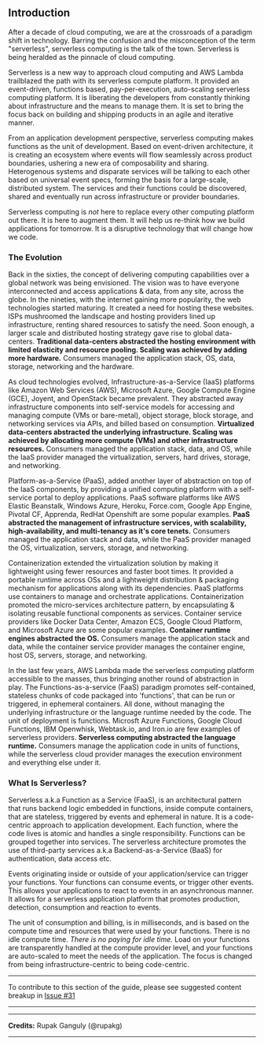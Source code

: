 <!--
title: Introduction
menuText: Introduction
menuOrder: 5
description: Introduction section of the guide
layout: Doc
-->

## Introduction

After a decade of cloud computing, we are at the crossroads of a paradigm shift in technology. Barring the confusion and the misconception of the term "serverless", serverless computing is the talk of the town. Serverless is being heralded as the pinnacle of cloud computing.

Serverless is a new way to approach cloud computing and AWS Lambda trailblazed the path with its serverless compute platform. It provided an event-driven, functions based, pay-per-execution, auto-scaling serverless computing platform. It is liberating the developers from constantly thinking about infrastructure and the means to manage them. It is set to bring the focus back on building and shipping products in an agile and iterative manner.

From an application development perspective, serverless computing makes functions as the unit of development. Based on event-driven architecture, it is creating an ecosystem where events will flow seamlessly across product boundaries, ushering a new era of composability and sharing. Heterogenous systems and disparate services will be talking to each other based on universal event specs, forming the basis for a large-scale, distributed system. The services and their functions could be discovered, shared and eventually run across infrastructure or provider boundaries.

Serverless computing is *not* here to replace every other computing platform out there. It is here to augment them. It will help us re-think how we build applications for tomorrow. It is a disruptive technology that will change how we code.

### The Evolution

Back in the sixties, the concept of delivering computing capabilities over a global network was being envisioned. The vision was to have everyone interconnected and access applications & data, from any site, across the globe. In the nineties, with the internet gaining more popularity, the web technologies started maturing. It created a need for hosting these websites. ISPs mushroomed the landscape and hosting providers lined up infrastructure, renting shared resources to satisfy the need. Soon enough, a larger scale and distributed hosting strategy gave rise to global data-centers. **Traditional data-centers abstracted the hosting environment with limited elasticity and resource pooling. Scaling was achieved by adding more hardware.** Consumers managed the application stack, OS, data, storage, networking and the hardware.

As cloud technologies evolved, Infrastructure-as-a-Service (IaaS) platforms like Amazon Web Services (AWS), Microsoft Azure, Google Compute Engine (GCE), Joyent, and OpenStack became prevalent. They abstracted away infrastructure components into self-service models for accessing and managing compute (VMs or bare-metal), object storage, block storage, and networking services via APIs, and billed based on consumption.
**Virtualized data-centers abstracted the underlying infrastructure. Scaling was achieved by allocating more compute (VMs) and other infrastructure resources.** Consumers managed the application stack, data, and OS, while the IaaS provider managed the virtualization, servers, hard drives, storage, and networking.

Platform-as-a-Service (PaaS), added another layer of abstraction on top of the IaaS components, by providing a unified computing platform with a self-service portal to deploy applications. PaaS software platforms like AWS Elastic Beanstalk, Windows Azure, Heroku, Force.com, Google App Engine, Pivotal CF, Apprenda, RedHat Openshift are some popular examples. **PaaS abstracted the management of infrastructure services, with scalability, high-availability, and multi-tenancy as it's core tenets.** Consumers managed the application stack and data, while the PaaS provider managed the OS, virtualization, servers, storage, and networking.

Containerization extended the virtualization solution by making it lightweight using fewer resources and faster boot times. It provided a portable runtime across OSs and a lightweight distribution & packaging mechanism for applications along with its dependencies. PaaS platforms use containers to manage and orchestrate applications. Containerization promoted the micro-services architecture pattern, by encapsulating & isolating reusable functional components as services. Container service providers like Docker Data Center, Amazon ECS, Google Cloud Platform, and Microsoft Azure are some popular examples. **Container runtime engines abstracted the OS.** Consumers manage the application stack and data, while the container service provider manages the container engine, host OS, servers, storage, and networking.

In the last few years, AWS Lambda made the serverless computing platform accessible to the masses, thus bringing another round of abstraction in play. The Functions-as-a-service (FaaS) paradigm promotes self-contained, stateless chunks of code packaged into 'functions', that can be run or triggered, in ephemeral containers. All done, without managing the underlying infrastructure or the language runtime needed by the code. The unit of deployment is functions. Microsft Azure Functions, Google Cloud Functions, IBM Openwhisk, Webtask.io, and Iron.io are few examples of serverless providers. **Serverless computing abstracted the language runtime.** Consumers manage the application code in units of functions, while the serverless cloud provider manages the execution environment and everything else under it.


### What Is Serverless?

Serverless a.k.a Function as a Service (FaaS), is an architectural pattern that runs backend logic embedded in functions, inside compute containers, that are stateless, triggered by events and ephemeral in nature. It is a code-centric approach to application development. Each function, where the code lives is atomic and handles a single responsibility. Functions can be grouped together into services. The serverless architecture promotes the use of third-party services a.k.a Backend-as-a-Service (BaaS) for authentication, data access etc.

Events originating inside or outside of your application/service can trigger your functions. Your functions can consume events, or trigger other events. This allows your applications to react to events in an asynchronous manner. It allows for a serverless application platform that promotes production, detection, consumption and reaction to events.

The unit of consumption and billing, is in milliseconds, and is based on the compute time and resources that were used by your functions. There is no idle compute time. *There is no paying for idle time.* Load on your functions are transparently handled at the compute provider level, and your functions are auto-scaled to meet the needs of the application. The focus is changed from being infrastructure-centric to being code-centric.
 


***
To contribute to this section of the guide, please see suggested content breakup in [Issue #31](https://github.com/serverless/guide/issues/31)
***

***
**Credits:** Rupak Ganguly (@rupakg)
***


